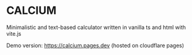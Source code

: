 # CALCIUM

Minimalistic and text-based calculator written in vanilla ts and html with vite.js 

Demo version: https://calcium.pages.dev (hosted on cloudflare pages)

